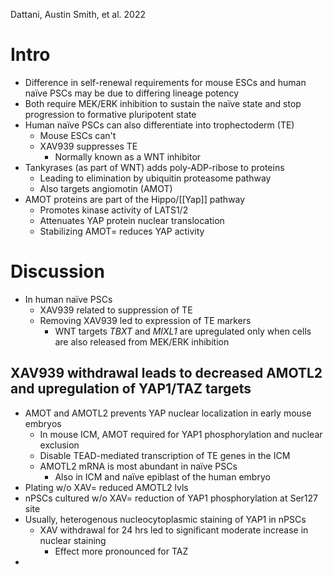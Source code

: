 Dattani, Austin Smith, et al. 2022

# Intro
- Difference in self-renewal requirements for mouse ESCs and human naïve PSCs may be due to differing lineage potency
- Both require MEK/ERK inhibition to sustain the naïve state and stop progression to formative pluripotent state
- Human naïve PSCs can also differentiate into trophectoderm (TE)
	- Mouse ESCs can't
	- XAV939 suppresses TE
		- Normally known as a WNT inhibitor
- Tankyrases (as part of WNT) adds poly-ADP-ribose to proteins
	- Leading to elimination by ubiquitin proteasome pathway
	- Also targets angiomotin (AMOT)
- AMOT proteins are part of the Hippo/[[Yap]] pathway
	- Promotes kinase activity of LATS1/2
	- Attenuates YAP protein nuclear translocation
	- Stabilizing AMOT= reduces YAP activity
# Discussion
- In human naïve PSCs
	- XAV939 related to suppression of TE
	- Removing XAV939 led to expression of TE markers
		- WNT targets *TBXT* and *MIXL1* are upregulated only when cells are also released from MEK/ERK inhibition
## XAV939 withdrawal leads to decreased AMOTL2 and upregulation of YAP1/TAZ targets
- AMOT and AMOTL2 prevents YAP nuclear localization in early mouse embryos
	- In mouse ICM, AMOT required for YAP1 phosphorylation and nuclear exclusion
	- Disable TEAD-mediated transcription of TE genes in the ICM
	- AMOTL2 mRNA is most abundant in naïve PSCs
		- Also in ICM and naïve epiblast of the human embryo
- Plating w/o XAV= reduced AMOTL2 lvls
- nPSCs cultured w/o XAV= reduction of YAP1 phosphorylation at Ser127 site
- Usually, heterogenous nucleocytoplasmic staining of YAP1 in nPSCs
	- XAV withdrawal for 24 hrs led to significant moderate increase in nuclear staining
		- Effect more pronounced for TAZ
- 